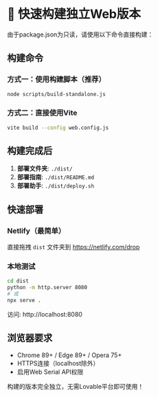 # 🚀 快速构建独立Web版本

由于package.json为只读，请使用以下命令直接构建：

## 构建命令

### 方式一：使用构建脚本（推荐）
```bash
node scripts/build-standalone.js
```

### 方式二：直接使用Vite
```bash
vite build --config web.config.js
```

## 构建完成后

1. **部署文件夹**: `./dist/`
2. **部署指南**: `./dist/README.md`
3. **部署助手**: `./dist/deploy.sh`

## 快速部署

### Netlify（最简单）
直接拖拽 `dist` 文件夹到 https://netlify.com/drop

### 本地测试
```bash
cd dist
python -m http.server 8080
# 或
npx serve .
```

访问: http://localhost:8080

## 浏览器要求
- Chrome 89+ / Edge 89+ / Opera 75+
- HTTPS连接（localhost除外）
- 启用Web Serial API权限

构建的版本完全独立，无需Lovable平台即可使用！